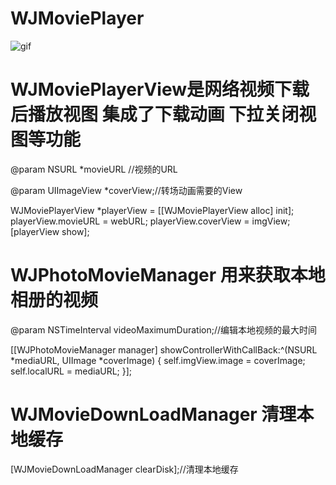 # WJMoviePlayer

![gif](https://github.com/wangjiegit/WJMoviePlayer/blob/master/WJMoviePlayer/WJMoviePlayer.gif)

# WJMoviePlayerView是网络视频下载后播放视图 集成了下载动画 下拉关闭视图等功能

@param NSURL *movieURL  //视频的URL

@param UIImageView *coverView;//转场动画需要的View

WJMoviePlayerView *playerView = [[WJMoviePlayerView alloc] init];
playerView.movieURL = webURL;
playerView.coverView = imgView;
[playerView show];




# WJPhotoMovieManager 用来获取本地相册的视频

@param NSTimeInterval videoMaximumDuration;//编辑本地视频的最大时间

[[WJPhotoMovieManager manager] showControllerWithCallBack:^(NSURL *mediaURL, UIImage *coverImage) {
self.imgView.image = coverImage;
self.localURL = mediaURL;
}];


# WJMovieDownLoadManager 清理本地缓存

[WJMovieDownLoadManager clearDisk];//清理本地缓存
